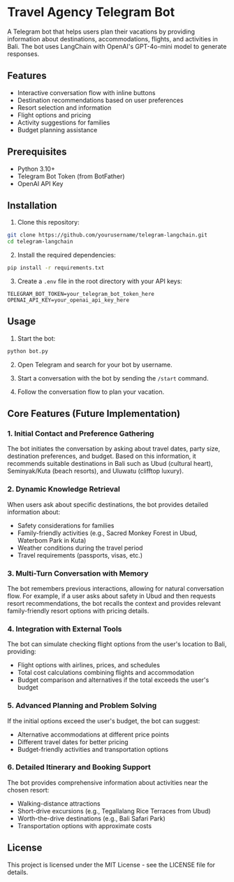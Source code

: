 # Travel Agency Telegram Bot

A Telegram bot that helps users plan their vacations by providing information about destinations, accommodations, flights, and activities in Bali. The bot uses LangChain with OpenAI's GPT-4o-mini model to generate responses.

## Features

- Interactive conversation flow with inline buttons
- Destination recommendations based on user preferences
- Resort selection and information
- Flight options and pricing
- Activity suggestions for families
- Budget planning assistance

## Prerequisites

- Python 3.10+
- Telegram Bot Token (from BotFather)
- OpenAI API Key

## Installation

1. Clone this repository:
```bash
git clone https://github.com/yourusername/telegram-langchain.git
cd telegram-langchain
```

2. Install the required dependencies:
```bash
pip install -r requirements.txt
```

3. Create a `.env` file in the root directory with your API keys:
```
TELEGRAM_BOT_TOKEN=your_telegram_bot_token_here
OPENAI_API_KEY=your_openai_api_key_here
```

## Usage

1. Start the bot:
```bash
python bot.py
```

2. Open Telegram and search for your bot by username.

3. Start a conversation with the bot by sending the `/start` command.

4. Follow the conversation flow to plan your vacation.

## Core Features (Future Implementation)

### 1. Initial Contact and Preference Gathering
The bot initiates the conversation by asking about travel dates, party size, destination preferences, and budget. Based on this information, it recommends suitable destinations in Bali such as Ubud (cultural heart), Seminyak/Kuta (beach resorts), and Uluwatu (clifftop luxury).

### 2. Dynamic Knowledge Retrieval
When users ask about specific destinations, the bot provides detailed information about:
- Safety considerations for families
- Family-friendly activities (e.g., Sacred Monkey Forest in Ubud, Waterbom Park in Kuta)
- Weather conditions during the travel period
- Travel requirements (passports, visas, etc.)

### 3. Multi-Turn Conversation with Memory
The bot remembers previous interactions, allowing for natural conversation flow. For example, if a user asks about safety in Ubud and then requests resort recommendations, the bot recalls the context and provides relevant family-friendly resort options with pricing details.

### 4. Integration with External Tools
The bot can simulate checking flight options from the user's location to Bali, providing:
- Flight options with airlines, prices, and schedules
- Total cost calculations combining flights and accommodation
- Budget comparison and alternatives if the total exceeds the user's budget

### 5. Advanced Planning and Problem Solving
If the initial options exceed the user's budget, the bot can suggest:
- Alternative accommodations at different price points
- Different travel dates for better pricing
- Budget-friendly activities and transportation options

### 6. Detailed Itinerary and Booking Support
The bot provides comprehensive information about activities near the chosen resort:
- Walking-distance attractions
- Short-drive excursions (e.g., Tegallalang Rice Terraces from Ubud)
- Worth-the-drive destinations (e.g., Bali Safari Park)
- Transportation options with approximate costs

## License

This project is licensed under the MIT License - see the LICENSE file for details. 